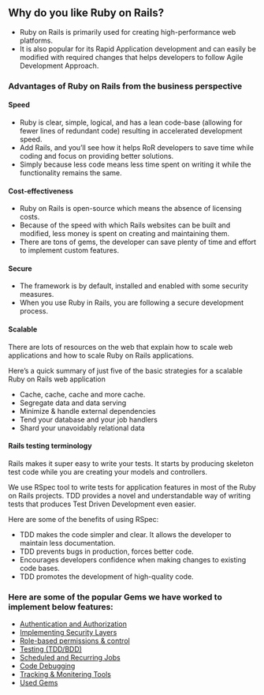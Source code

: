 ## Why do you like Ruby on Rails?

- Ruby on Rails is primarily used for creating high-performance web platforms. 
- It is also popular for its Rapid Application development and can easily be modified with required changes that helps developers to follow Agile Development Approach.

### Advantages of Ruby on Rails from the business perspective

#### Speed
- Ruby is clear, simple, logical, and has a lean code-base (allowing for fewer lines of redundant code) resulting in accelerated development speed. 
- Add Rails, and you’ll see how it helps RoR developers to save time while coding and focus on providing better solutions. 
- Simply because less code means less time spent on writing it while the functionality remains the same. 

#### Cost-effectiveness
- Ruby on Rails is open-source which means the absence of licensing costs. 
- Because of the speed with which Rails websites can be built and modified, less money is spent on creating and maintaining them. 
- There are tons of gems, the developer can save plenty of time and effort to implement custom features.

#### Secure
- The framework is by default, installed and enabled with some security measures. 
- When you use Ruby in Rails, you are following a secure development process.

#### Scalable

There are lots of resources on the web that explain how to scale web applications and how to scale Ruby on Rails applications.

Here’s a quick summary of just five of the basic strategies for a scalable Ruby on Rails web application 

- Cache, cache, cache and more cache.
- Segregate data and data serving
- Minimize & handle external dependencies
- Tend your database and your job handlers
- Shard your unavoidably relational data

#### Rails testing terminology

Rails makes it super easy to write your tests. It starts by producing skeleton test code while you are creating your models and controllers.

We use RSpec tool to write tests for application features in most of the Ruby on Rails projects. TDD provides a novel and understandable way of writing tests that produces Test Driven Development even easier.

Here are some of the benefits of using RSpec:

- TDD makes the code simpler and clear. It allows the developer to maintain less documentation.
- TDD prevents bugs in production, forces better code.
- Encourages developers confidence when making changes to existing code bases.
- TDD promotes the development of high-quality code.

### Here are some of the popular Gems we have worked to implement below features:

- [Authentication and Authorization](https://github.com/TecOrb-Developers/handbook/blob/main/rails/used_gems.md#authentication-and-authorization-gems)
- [Implementing Security Layers](https://github.com/TecOrb-Developers/handbook/blob/main/rails/used_gems.md#gems-to-manage-various-level-of-security-layers)
- [Role-based permissions & control](https://github.com/TecOrb-Developers/handbook/blob/main/rails/used_gems.md#gems-to-manage-role-based-permissions--control)
- [Testing (TDD/BDD)](https://github.com/TecOrb-Developers/handbook/blob/main/rails/used_gems.md#gems-used-in-testing-tddbdd)
- [Scheduled and Recurring Jobs](https://github.com/TecOrb-Developers/handbook/blob/main/rails/used_gems.md#gems-to-implement-scheduled-and-recurring-jobs)
- [Code Debugging](https://github.com/TecOrb-Developers/handbook/blob/main/rails/used_gems.md#coding-style-gems)
- [Tracking & Monitering Tools](https://github.com/TecOrb-Developers/handbook/blob/main/rails/used_gems.md#gems-for-issues-tracking--monitering)
- [Used Gems](https://github.com/TecOrb-Developers/handbook/blob/main/rails/used_gems.md)


